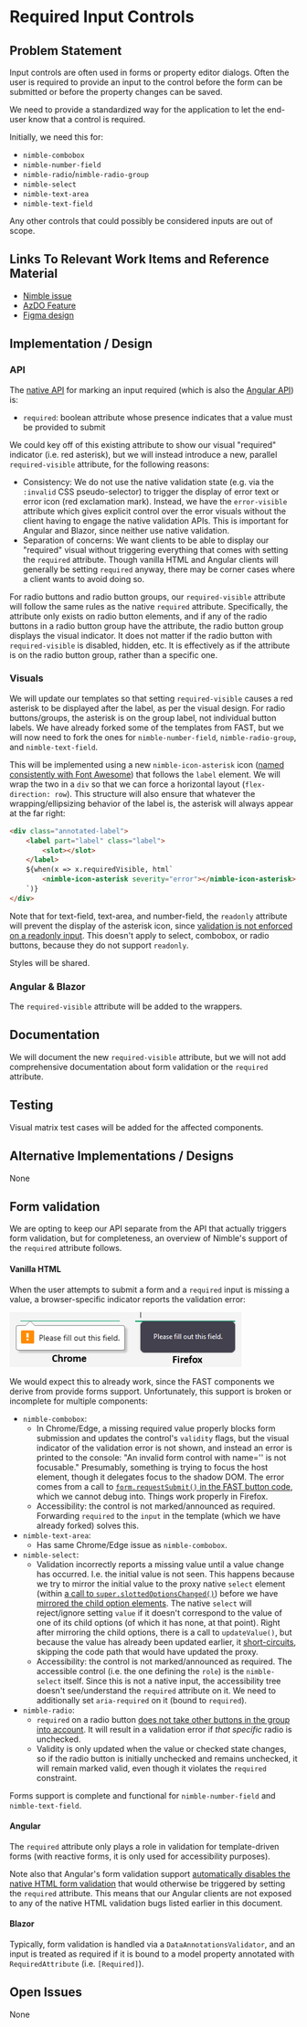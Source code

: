 # Required Input Controls

## Problem Statement

Input controls are often used in forms or property editor dialogs. Often the user is required to provide an input to the control before the form can be submitted or before the property changes can be saved.

We need to provide a standardized way for the application to let the end-user know that a control is required.

Initially, we need this for:
- `nimble-combobox`
- `nimble-number-field`
- `nimble-radio`/`nimble-radio-group`
- `nimble-select`
- `nimble-text-area`
- `nimble-text-field`

Any other controls that could possibly be considered inputs are out of scope.

## Links To Relevant Work Items and Reference Material

- [Nimble issue](https://github.com/ni/nimble/issues/2100)
- [AzDO Feature](https://ni.visualstudio.com/DevCentral/_workitems/edit/2732543)
- [Figma design](https://www.figma.com/design/PO9mFOu5BCl8aJvFchEeuN/Nimble_Components?node-id=1295-47481)

## Implementation / Design

### API

The [native API](https://developer.mozilla.org/en-US/docs/Web/HTML/Attributes/required) for marking an input required (which is also the [Angular API](https://v17.angular.io/guide/form-validation#validating-input-in-template-driven-forms)) is:

- `required`: boolean attribute whose presence indicates that a value must be provided to submit

We could key off of this existing attribute to show our visual "required" indicator (i.e. red asterisk), but we will instead introduce a new, parallel `required-visible` attribute, for the following reasons:
- Consistency: We do not use the native validation state (e.g. via the `:invalid` CSS pseudo-selector) to trigger the display of error text or error icon (red exclamation mark). Instead, we have the `error-visible` attribute which gives explicit control over the error visuals without the client having to engage the native validation APIs. This is important for Angular and Blazor, since neither use native validation.
- Separation of concerns: We want clients to be able to display our "required" visual without triggering everything that comes with setting the `required` attribute. Though vanilla HTML and Angular clients will generally be setting `required` anyway, there may be corner cases where a client wants to avoid doing so.

For radio buttons and radio button groups, our `required-visible` attribute will follow the same rules as the native `required` attribute. Specifically, the attribute only exists on radio button elements, and if any of the radio buttons in a radio button group have the attribute, the radio button group displays the visual indicator. It does not matter if the radio button with `required-visible` is disabled, hidden, etc. It is effectively as if the attribute is on the radio button group, rather than a specific one.

### Visuals

We will update our templates so that setting `required-visible` causes a red asterisk to be displayed after the label, as per the visual design. For radio buttons/groups, the asterisk is on the group label, not individual button labels. We have already forked some of the templates from FAST, but we will now need to fork the ones for `nimble-number-field`, `nimble-radio-group`, and `nimble-text-field`. 

This will be implemented using a new `nimble-icon-asterisk` icon ([named consistently with Font Awesome](https://fontawesome.com/icons/asterisk)) that follows the `label` element. We will wrap the two in a `div` so that we can force a horizontal layout (`flex-direction: row`). This structure will also ensure that whatever the wrapping/ellipsizing behavior of the label is, the asterisk will always appear at the far right:

```html
<div class="annotated-label">
    <label part="label" class="label">
        <slot></slot>
    </label>
    ${when(x => x.requiredVisible, html`
        <nimble-icon-asterisk severity="error"></nimble-icon-asterisk>
    `)}
</div>
```

Note that for text-field, text-area, and number-field, the `readonly` attribute will prevent the display of the asterisk icon, since [validation is not enforced on a readonly input](https://developer.mozilla.org/en-US/docs/Web/HTML/Attributes/readonly#attribute_interactions). This doesn't apply to select, combobox, or radio buttons, because they do not support `readonly`.

Styles will be shared.


### Angular & Blazor

The `required-visible` attribute will be added to the wrappers.

## Documentation

We will document the new `required-visible` attribute, but we will not add comprehensive documentation about form validation or the `required` attribute.

## Testing

Visual matrix test cases will be added for the affected components.

## Alternative Implementations / Designs

None

## Form validation

We are opting to keep our API separate from the API that actually triggers form validation, but for completeness, an overview of Nimble's support of the `required` attribute follows.

#### Vanilla HTML

When the user attempts to submit a form and a `required` input is missing a value, a browser-specific indicator reports the validation error:

![Missing value indicator](missing-value.png)

We would expect this to already work, since the FAST components we derive from provide forms support. Unfortunately, this support is broken or incomplete for multiple components:

- `nimble-combobox`: 
    - In Chrome/Edge, a missing required value properly blocks form submission and updates the control's `validity` flags, but the visual indicator of the validation error is not shown, and instead an error is printed to the console: "An invalid form control with name='' is not focusable." Presumably, something is trying to focus the host element, though it delegates focus to the shadow DOM. The error comes from a call to [`form.requestSubmit()` in the FAST button code](https://github.com/microsoft/fast/blob/913c27e7e8503de1f7cd50bdbc9388134f52ef5d/packages/web-components/fast-foundation/src/button/button.ts#L221), which we cannot debug into. Things work properly in Firefox.
    - Accessibility: the control is not marked/announced as required. Forwarding `required` to the `input` in the template (which we have already forked) solves this.
- `nimble-text-area`:
    - Has same Chrome/Edge issue as `nimble-combobox`.
- `nimble-select`:
    - Validation incorrectly reports a missing value until a value change has occurred. I.e. the initial value is not seen. This happens because we try to mirror the initial value to the proxy native `select` element (within [a call to `super.slottedOptionsChanged()`](https://github.com/ni/nimble/blob/ddad57c4c97da9504f8146ad48668f290dae5301/packages/nimble-components/src/select/index.ts#L331)) before we have [mirrored the child option elements](https://github.com/ni/nimble/blob/ddad57c4c97da9504f8146ad48668f290dae5301/packages/nimble-components/src/select/index.ts#L346). The native `select` will reject/ignore setting `value` if it doesn't correspond to the value of one of its child options (of which it has none, at that point). Right after mirroring the child options, there is a call to `updateValue()`, but because the value has already been updated earlier, it [short-circuits](https://github.com/ni/nimble/blob/ddad57c4c97da9504f8146ad48668f290dae5301/packages/nimble-components/src/select/index.ts#L268), skipping the code path that would have updated the proxy.
    - Accessibility: the control is not marked/announced as required. The accessible control (i.e. the one defining the `role`) is the `nimble-select` itself. Since this is not a native input, the accessibility tree doesn't see/understand the `required` attribute on it. We need to additionally set `aria-required` on it (bound to `required`).
- `nimble-radio`:
    - `required` on a radio button [does not take other buttons in the group into account](https://github.com/microsoft/fast/issues/6866). It will result in a validation error if _that specific_ radio is unchecked.
    - Validity is only updated when the value or checked state changes, so if the radio button is initially unchecked and remains unchecked, it will remain marked valid, even though it violates the `required` constraint.

Forms support is complete and functional for `nimble-number-field` and `nimble-text-field`.

#### Angular

The `required` attribute only plays a role in validation for template-driven forms (with reactive forms, it is only used for accessibility purposes).

Note also that Angular's form validation support [automatically disables the native HTML form validation](https://v17.angular.io/api/forms/NgForm#native-dom-validation-ui) that would otherwise be triggered by setting the `required` attribute. This means that our Angular clients are not exposed to any of the native HTML validation bugs listed earlier in this document.

#### Blazor

Typically, form validation is handled via a `DataAnnotationsValidator`, and an input is treated as required if it is bound to a model property annotated with `RequiredAttribute` (i.e. `[Required]`).

## Open Issues

None
